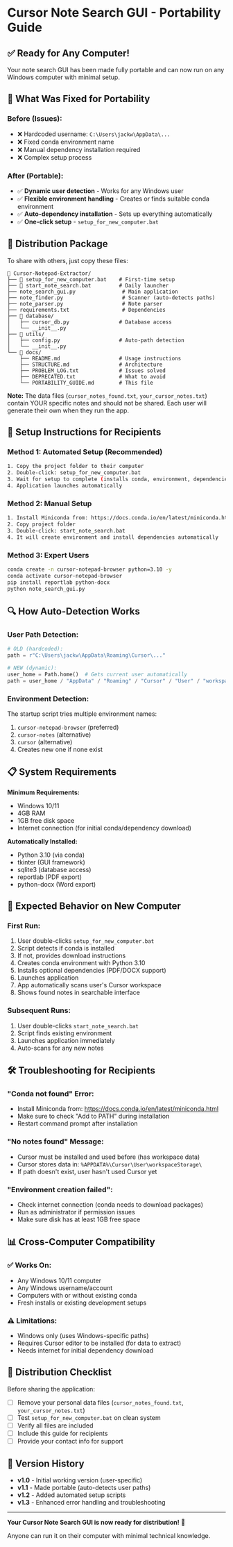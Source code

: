 # Cursor Note Search GUI - Portability Guide

## ✅ **Ready for Any Computer!**

Your note search GUI has been made fully portable and can now run on any Windows computer with minimal setup.

## 🔧 **What Was Fixed for Portability**

### **Before (Issues):**
- ❌ Hardcoded username: `C:\Users\jackw\AppData\...`
- ❌ Fixed conda environment name
- ❌ Manual dependency installation required
- ❌ Complex setup process

### **After (Portable):**
- ✅ **Dynamic user detection** - Works for any Windows user
- ✅ **Flexible environment handling** - Creates or finds suitable conda environment
- ✅ **Auto-dependency installation** - Sets up everything automatically
- ✅ **One-click setup** - `setup_for_new_computer.bat`

## 📁 **Distribution Package**

To share with others, just copy these files:

```
📁 Cursor-Notepad-Extractor/
├── 🚀 setup_for_new_computer.bat    # First-time setup
├── 🚀 start_note_search.bat         # Daily launcher  
├── note_search_gui.py               # Main application
├── note_finder.py                   # Scanner (auto-detects paths)
├── note_parser.py                   # Note parser
├── requirements.txt                 # Dependencies
├── 📁 database/
│   ├── cursor_db.py                # Database access
│   └── __init__.py
├── 📁 utils/
│   ├── config.py                   # Auto-path detection
│   └── __init__.py
└── 📁 docs/
    ├── README.md                   # Usage instructions
    ├── STRUCTURE.md                # Architecture
    ├── PROBLEM_LOG.txt             # Issues solved
    ├── DEPRECATED.txt              # What to avoid
    └── PORTABILITY_GUIDE.md        # This file
```

**Note:** The data files (`cursor_notes_found.txt`, `your_cursor_notes.txt`) contain YOUR specific notes and should not be shared. Each user will generate their own when they run the app.

## 🚀 **Setup Instructions for Recipients**

### **Method 1: Automated Setup (Recommended)**
```bash
1. Copy the project folder to their computer
2. Double-click: setup_for_new_computer.bat
3. Wait for setup to complete (installs conda, environment, dependencies)
4. Application launches automatically
```

### **Method 2: Manual Setup**
```bash
1. Install Miniconda from: https://docs.conda.io/en/latest/miniconda.html
2. Copy project folder
3. Double-click: start_note_search.bat
4. It will create environment and install dependencies automatically
```

### **Method 3: Expert Users**
```bash
conda create -n cursor-notepad-browser python=3.10 -y
conda activate cursor-notepad-browser  
pip install reportlab python-docx
python note_search_gui.py
```

## 🔍 **How Auto-Detection Works**

### **User Path Detection:**
```python
# OLD (hardcoded):
path = r"C:\Users\jackw\AppData\Roaming\Cursor\..."

# NEW (dynamic):
user_home = Path.home()  # Gets current user automatically
path = user_home / "AppData" / "Roaming" / "Cursor" / "User" / "workspaceStorage"
```

### **Environment Detection:**
The startup script tries multiple environment names:
1. `cursor-notepad-browser` (preferred)
2. `cursor-notes` (alternative)
3. `cursor` (alternative)
4. Creates new one if none exist

## 📋 **System Requirements**

**Minimum Requirements:**
- Windows 10/11
- 4GB RAM  
- 1GB free disk space
- Internet connection (for initial conda/dependency download)

**Automatically Installed:**
- Python 3.10 (via conda)
- tkinter (GUI framework)
- sqlite3 (database access)  
- reportlab (PDF export)
- python-docx (Word export)

## 🎯 **Expected Behavior on New Computer**

### **First Run:**
1. User double-clicks `setup_for_new_computer.bat`
2. Script detects if conda is installed
3. If not, provides download instructions
4. Creates conda environment with Python 3.10
5. Installs optional dependencies (PDF/DOCX support)
6. Launches application
7. App automatically scans user's Cursor workspace
8. Shows found notes in searchable interface

### **Subsequent Runs:**
1. User double-clicks `start_note_search.bat`
2. Script finds existing environment
3. Launches application immediately
4. Auto-scans for any new notes

## 🛠️ **Troubleshooting for Recipients**

### **"Conda not found" Error:**
- Install Miniconda from: https://docs.conda.io/en/latest/miniconda.html
- Make sure to check "Add to PATH" during installation
- Restart command prompt after installation

### **"No notes found" Message:**
- Cursor must be installed and used before (has workspace data)
- Cursor stores data in: `%APPDATA%\Cursor\User\workspaceStorage\`
- If path doesn't exist, user hasn't used Cursor yet

### **"Environment creation failed":**
- Check internet connection (conda needs to download packages)
- Run as administrator if permission issues
- Make sure disk has at least 1GB free space

## 📊 **Cross-Computer Compatibility**

### **✅ Works On:**
- Any Windows 10/11 computer
- Any Windows username/account
- Computers with or without existing conda
- Fresh installs or existing development setups

### **⚠️ Limitations:**
- Windows only (uses Windows-specific paths)
- Requires Cursor editor to be installed (for data to extract)
- Needs internet for initial dependency download

## 🎉 **Distribution Checklist**

Before sharing the application:

- [ ] Remove your personal data files (`cursor_notes_found.txt`, `your_cursor_notes.txt`)
- [ ] Test `setup_for_new_computer.bat` on clean system
- [ ] Verify all files are included
- [ ] Include this guide for recipients
- [ ] Provide your contact info for support

## 📝 **Version History**

- **v1.0** - Initial working version (user-specific)
- **v1.1** - Made portable (auto-detects user paths)
- **v1.2** - Added automated setup scripts
- **v1.3** - Enhanced error handling and troubleshooting

---

**Your Cursor Note Search GUI is now ready for distribution!** 🚀

Anyone can run it on their computer with minimal technical knowledge. 